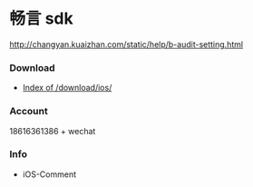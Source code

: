 # 畅言 sdk

http://changyan.kuaizhan.com/static/help/b-audit-setting.html

### Download

* [Index of /download/ios/](http://changyan.sohu.com/download/ios/)

### Account

18616361386 + wechat

### Info

* iOS-Comment

